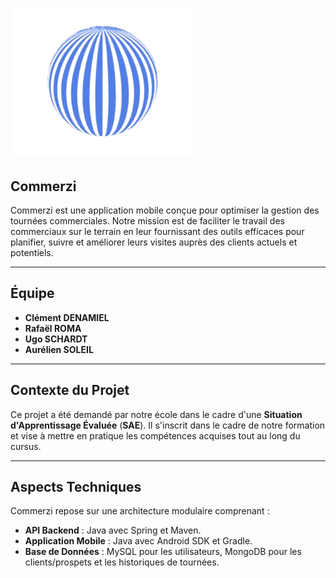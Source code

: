 # ![Logo Commerzi](logo-commerzi.png)

## Commerzi

Commerzi est une application mobile conçue pour optimiser la gestion des tournées commerciales. 
Notre mission est de faciliter le travail des commerciaux sur le terrain en leur fournissant des outils efficaces pour planifier, suivre et améliorer leurs visites auprès des clients actuels et potentiels.

---

## Équipe

- **Clément DENAMIEL**
- **Rafaël ROMA**
- **Ugo SCHARDT**
- **Aurélien SOLEIL**

---

## Contexte du Projet

Ce projet a été demandé par notre école dans le cadre d'une **Situation d'Apprentissage Évaluée** (**SAE**). 
Il s'inscrit dans le cadre de notre formation et vise à mettre en pratique les compétences acquises tout au long du cursus. 


---

## Aspects Techniques

Commerzi repose sur une architecture modulaire comprenant :

- **API Backend** : Java avec Spring et Maven.
- **Application Mobile** : Java avec Android SDK et Gradle.
- **Base de Données** : MySQL pour les utilisateurs, MongoDB pour les clients/prospets et les historiques de tournées.
